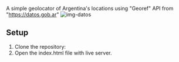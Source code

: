 A simple geolocator of Argentina's locations using "Georef" API from "https://datos.gob.ar"
![img-datos](https://github.com/user-attachments/assets/a512cd5e-7eec-4f73-a861-23e5d4a0ea1c)

## Setup

1. Clone the repository:
2. Open the index.html file with live server.
